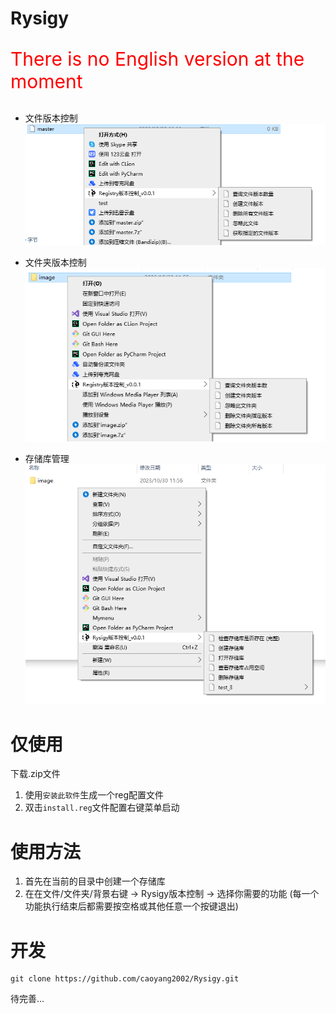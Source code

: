 # Rysigy

<p style="color:red;font-size:30px">There is no English version at the moment</p>

- 文件版本控制<br>
![file](doc/image/file_vc.png)

- 文件夹版本控制<br>
![folder](doc/image/folder_vc.png)

- 存储库管理<br>
![bg](doc/image/bg_vc.png)

# 仅使用
下载.zip文件

1. 使用`安装此软件`生成一个reg配置文件
2. 双击`install.reg`文件配置右键菜单启动

# 使用方法

1. 首先在当前的目录中创建一个存储库
2. 在在文件/文件夹/背景右键 -> Rysigy版本控制 -> 选择你需要的功能 (每一个功能执行结束后都需要按空格或其他任意一个按键退出)

# 开发
```git
git clone https://github.com/caoyang2002/Rysigy.git
```
待完善...


